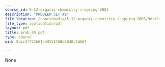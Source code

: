 ```yaml
---
course_id: 5-12-organic-chemistry-i-spring-2003
description: 'PROBLEM SET #9'
file_location: /coursemedia/5-12-organic-chemistry-i-spring-2003/9dcc1f722b61444551f68e5840b7d567_prob_09.pdf
file_type: application/pdf
layout: pdf
title: prob_09.pdf
type: course
uid: 9dcc1f722b61444551f68e5840b7d567

---
```

None